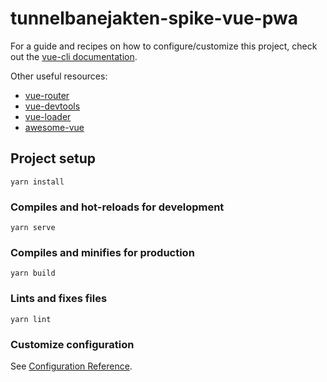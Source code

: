 # tunnelbanejakten-spike-vue-pwa

For a guide and recipes on how to configure/customize this project, check out the [vue-cli documentation](https://cli.vuejs.org).

Other useful resources:
* [vue-router](https://router.vuejs.org)
* [vue-devtools](https://github.com/vuejs/vue-devtools#vue-devtools)
* [vue-loader](https://vue-loader.vuejs.org)
* [awesome-vue](https://github.com/vuejs/awesome-vue)

## Project setup
```
yarn install
```

### Compiles and hot-reloads for development
```
yarn serve
```

### Compiles and minifies for production
```
yarn build
```

### Lints and fixes files
```
yarn lint
```

### Customize configuration
See [Configuration Reference](https://cli.vuejs.org/config/).
